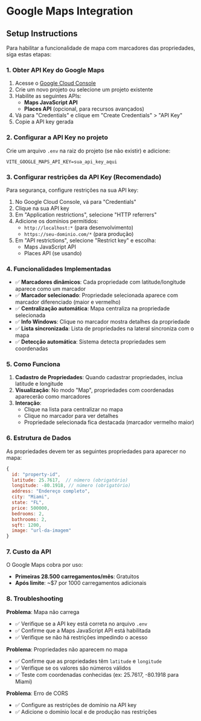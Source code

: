 
# Google Maps Integration

## Setup Instructions

Para habilitar a funcionalidade de mapa com marcadores das propriedades, siga estas etapas:

### 1. Obter API Key do Google Maps

1. Acesse o [Google Cloud Console](https://console.cloud.google.com/)
2. Crie um novo projeto ou selecione um projeto existente
3. Habilite as seguintes APIs:
   - **Maps JavaScript API**
   - **Places API** (opcional, para recursos avançados)
4. Vá para "Credentials" e clique em "Create Credentials" > "API Key"
5. Copie a API key gerada

### 2. Configurar a API Key no projeto

Crie um arquivo `.env` na raiz do projeto (se não existir) e adicione:

```env
VITE_GOOGLE_MAPS_API_KEY=sua_api_key_aqui
```

### 3. Configurar restrições da API Key (Recomendado)

Para segurança, configure restrições na sua API key:

1. No Google Cloud Console, vá para "Credentials"
2. Clique na sua API key
3. Em "Application restrictions", selecione "HTTP referrers"
4. Adicione os domínios permitidos:
   - `http://localhost:*` (para desenvolvimento)
   - `https://seu-dominio.com/*` (para produção)
5. Em "API restrictions", selecione "Restrict key" e escolha:
   - Maps JavaScript API
   - Places API (se usando)

### 4. Funcionalidades Implementadas

- ✅ **Marcadores dinâmicos**: Cada propriedade com latitude/longitude aparece como um marcador
- ✅ **Marcador selecionado**: Propriedade selecionada aparece com marcador diferenciado (maior e vermelho)
- ✅ **Centralização automática**: Mapa centraliza na propriedade selecionada
- ✅ **Info Windows**: Clique no marcador mostra detalhes da propriedade
- ✅ **Lista sincronizada**: Lista de propriedades na lateral sincroniza com o mapa
- ✅ **Detecção automática**: Sistema detecta propriedades sem coordenadas

### 5. Como Funciona

1. **Cadastro de Propriedades**: Quando cadastrar propriedades, inclua latitude e longitude
2. **Visualização**: No modo "Map", propriedades com coordenadas aparecerão como marcadores
3. **Interação**: 
   - Clique na lista para centralizar no mapa
   - Clique no marcador para ver detalhes
   - Propriedade selecionada fica destacada (marcador vermelho maior)

### 6. Estrutura de Dados

As propriedades devem ter as seguintes propriedades para aparecer no mapa:

```javascript
{
  id: "property-id",
  latitude: 25.7617,  // número (obrigatório)
  longitude: -80.1918, // número (obrigatório)
  address: "Endereço completo",
  city: "Miami",
  state: "FL",
  price: 500000,
  bedrooms: 2,
  bathrooms: 2,
  sqft: 1200,
  image: "url-da-imagem"
}
```

### 7. Custo da API

O Google Maps cobra por uso:
- **Primeiras 28.500 carregamentos/mês**: Gratuitos
- **Após limite**: ~$7 por 1000 carregamentos adicionais

### 8. Troubleshooting

**Problema**: Mapa não carrega
- ✅ Verifique se a API key está correta no arquivo `.env`
- ✅ Confirme que a Maps JavaScript API está habilitada
- ✅ Verifique se não há restrições impedindo o acesso

**Problema**: Propriedades não aparecem no mapa
- ✅ Confirme que as propriedades têm `latitude` e `longitude`
- ✅ Verifique se os valores são números válidos
- ✅ Teste com coordenadas conhecidas (ex: 25.7617, -80.1918 para Miami)

**Problema**: Erro de CORS
- ✅ Configure as restrições de domínio na API key
- ✅ Adicione o domínio local e de produção nas restrições
